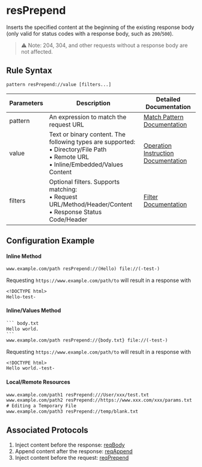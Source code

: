# resPrepend
Inserts the specified content at the beginning of the existing response body (only valid for status codes with a response body, such as `200`/`500`).
> ⚠️ Note: 204, 304, and other requests without a response body are not affected.

## Rule Syntax
``` txt
pattern resPrepend://value [filters...]
```
| Parameters | Description | Detailed Documentation |
| ------- | ------------------------------------------------------------ | ------------------------- |
| pattern | An expression to match the request URL | [Match Pattern Documentation](./pattern) |
| value | Text or binary content. The following types are supported: <br/>• Directory/File Path<br/>• Remote URL<br/>• Inline/Embedded/Values Content | [Operation Instruction Documentation](./operation) |
| filters | Optional filters. Supports matching: <br/>• Request URL/Method/Header/Content<br/>• Response Status Code/Header | [Filter Documentation](./filters) |

## Configuration Example
#### Inline Method
``` txt
www.example.com/path resPrepend://(Hello) file://(-test-)
```
Requesting `https://www.example.com/path/to` will result in a response with
``` txt
<!DOCTYPE html>
Hello-test-
```

#### Inline/Values Method
```` txt
``` body.txt
Hello world.
```
www.example.com/path resPrepend://{body.txt} file://(-test-)
````
Requesting `https://www.example.com/path/to` will result in a response with
``` txt
<!DOCTYPE html>
Hello world.-test-
```

#### Local/Remote Resources

```` txt
www.example.com/path1 resPrepend:///User/xxx/test.txt
www.example.com/path2 resPrepend://https://www.xxx.com/xxx/params.txt
# Editing a Temporary File
www.example.com/path3 resPrepend://temp/blank.txt
````

## Associated Protocols
1. Inject content before the response: [reqBody](./reqBody)
2. Append content after the response: [reqAppend](./reqAppend)
3. Inject content before the request: [reqPrepend](./reqPrepend)
